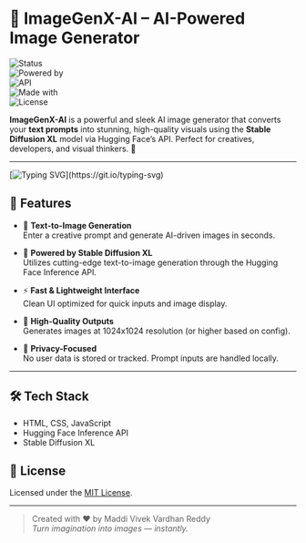 # 🧠 ImageGenX-AI – AI-Powered Image Generator  
![Status](https://img.shields.io/badge/Build-Stable-brightgreen)  
![Powered by](https://img.shields.io/badge/Model-StableDiffusionXL-blueviolet)  
![API](https://img.shields.io/badge/API-HuggingFace-yellow)  
![Made with](https://img.shields.io/badge/Made%20with-JavaScript%20%26%20HTML-orange)  
![License](https://img.shields.io/badge/License-MIT-lightgrey)  

**ImageGenX-AI** is a powerful and sleek AI image generator that converts your **text prompts** into stunning, high-quality visuals using the **Stable Diffusion XL** model via Hugging Face’s API. Perfect for creatives, developers, and visual thinkers. 🎨

---
[![Typing SVG](https://readme-typing-svg.demolab.com?font=Fira+Code&pause=1000&color=F74C00&width=435&lines=✨+Turn+text+into+art+instantly+with+AI!)](https://git.io/typing-svg)

## 🌟 Features

- 🧾 **Text-to-Image Generation**  
  Enter a creative prompt and generate AI-driven images in seconds.

- 🤖 **Powered by Stable Diffusion XL**  
  Utilizes cutting-edge text-to-image generation through the Hugging Face Inference API.

- ⚡ **Fast & Lightweight Interface**  
  Clean UI optimized for quick inputs and image display.

- 🎯 **High-Quality Outputs**  
  Generates images at 1024x1024 resolution (or higher based on config).

- 🔐 **Privacy-Focused**  
  No user data is stored or tracked. Prompt inputs are handled locally.

---

## 🛠️ Tech Stack

- HTML, CSS, JavaScript  
- Hugging Face Inference API  
- Stable Diffusion XL  


## 📜 License

Licensed under the [MIT License](LICENSE).

---

> Created with ❤️ by Maddi Vivek Vardhan Reddy  
> *Turn imagination into images — instantly.*
